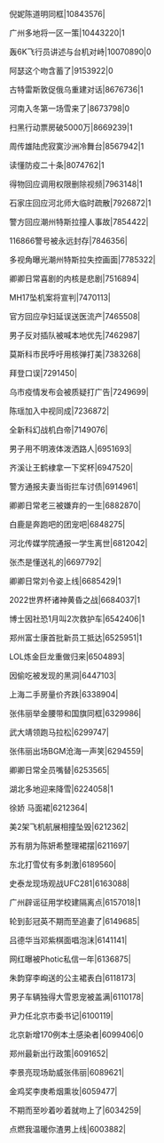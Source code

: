 倪妮陈道明同框|10843576|

广州多地将一区一策|10443220|1

轰6K飞行员讲述与台机对峙|10070890|0

阿瑟这个吻含蓄了|9153922|0

古特雷斯敦促俄乌重建对话|8676736|1

河南入冬第一场雪来了|8673798|0

扫黑行动票房破5000万|8669239|1

周传雄陆虎寂寞沙洲冷舞台|8567942|1

读懂防疫二十条|8074762|1

得物回应调用权限删除视频|7963148|1

石家庄回应河北师大临时疏散|7926872|1

警方回应潮州特斯拉撞人事故|7854422|

116866警号被永远封存|7846356|

多视角曝光潮州特斯拉失控画面|7785322|

卿卿日常喜剧的内核是悲剧|7516894|

MH17坠机案将宣判|7470113|

官方回应孕妇延误送医流产|7465508|

男子反对插队被喊本地优先|7462987|

莫斯科市民呼吁用核弹打美|7383268|

拜登口误|7291450|

乌市疫情发布会被质疑打广告|7249699|

陈瑶加入中视同成|7236872|

全新科幻战机白帝|7149076|

男子用不明液体泼洒路人|6951693|

齐溪让王鹤棣拿一下奖杯|6947520|

警方通报夫妻当街拦车讨债|6914961|

卿卿日常老三被嫌弃的一生|6882870|

白鹿是奔跑吧的团宠吧|6848275|

河北传媒学院通报一学生离世|6812042|

张杰是懂送礼的|6697792|

卿卿日常刘令姿上线|6685429|1

2022世界杯诸神黄昏之战|6684037|1

博士因社恐1月叫2次救护车|6542406|1

郑州富士康首批新员工抵达|6525951|1

LOL炼金巨龙重做归来|6504893|

因偷吃被发现的黑洞|6447103|

上海二手房量价齐跌|6338904|

张伟丽举金腰带和国旗同框|6329986|

武大靖领跑马拉松|6299747|

张伟丽出场BGM沧海一声笑|6294559|

卿卿日常全员嘴替|6253565|

湖北多地迎来降雪|6224058|1

徐娇 马面裙|6212364|

美2架飞机航展相撞坠毁|6212362|

苏有朋为陈妍希整理裙摆|6211697|

东北打雪仗有多刺激|6189560|

史泰龙现场观战UFC281|6163088|

广州辟谣征用学校建隔离点|6157018|1

轮到彭冠英不期而至追妻了|6149685|

吕德华当邓紫棋面唱泡沫|6141141|

网红曝被Photic私信一年|6136875|

朱韵穿李峋送的公主裙表白|6118173|

男子车辆独得大雪恩宠被盖满|6110178|

尹力任北京市委书记|6100119|

北京新增170例本土感染者|6099406|0

郑州最新出行政策|6091652|

李景亮现场助威张伟丽|6089621|

金鸡奖李庚希烟熏妆|6059477|

不期而至吵着吵着就吻上了|6034259|

点燃我温暖你渣男上线|6003882|


